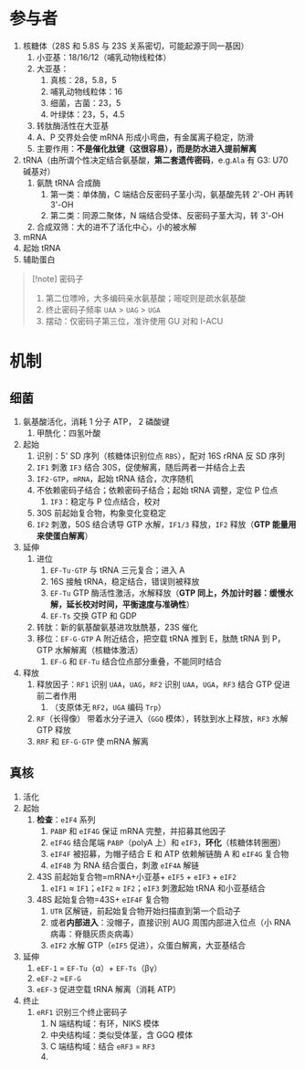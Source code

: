 # 参与者
1. 核糖体（28S 和 5.8S 与 23S 关系密切，可能起源于同一基因）
	1. 小亚基：18/16/12（哺乳动物线粒体）
	2. 大亚基：
		1. 真核：28，5.8，5
		2. 哺乳动物线粒体：16
		3. 细菌，古菌：23，5
		4. 叶绿体：23，5，4.5
	3. 转肽酶活性在大亚基
	4. A、P 交界处会使 mRNA 形成小弯曲，有金属离子稳定，防滑
	5. 主要作用：**不是催化肽键（这很容易），而是防水进入提前解离**
2. tRNA（由所谓个性决定结合氨基酸，**第二套遗传密码**，e.g.`Ala` 有 G3: U70 碱基对）
	1. 氨酰 tRNA 合成酶
		1. 第一类：单体酶，C 端结合反密码子茎小沟，氨基酸先转 2'-OH 再转 3'-OH
		2. 第二类：同源二聚体，N 端结合受体、反密码子茎大沟，转 3'-OH
	2. 合成双筛：大的进不了活化中心，小的被水解
3. mRNA
4. 起始 tRNA
5. 辅助蛋白

>[!note] 密码子
> 1. 第二位嘌呤，大多编码亲水氨基酸；嘧啶则是疏水氨基酸
> 2. 终止密码子频率 `UAA` > `UAG` > `UGA`
> 3. 摆动：仅密码子第三位，准许使用 GU 对和 I-ACU

# 机制
## 细菌
1. 氨基酸活化，消耗 1 分子 ATP， 2 磷酸键
	1. 甲酰化：四氢叶酸
2. 起始
	1. 识别：5' SD 序列（核糖体识别位点 `RBS`），配对 16S rRNA 反 SD 序列
	2. `IF1` 刺激 `IF3` 结合 30S，促使解离，随后两者一并结合上去
	3. `IF2⋅GTP`，`mRNA`，起始 tRNA 结合，次序随机
	4. 不依赖密码子结合；依赖密码子结合；起始 tRNA 调整，定位 P 位点
		1. `IF3`：稳定与 P 位点结合，校对
	5. 30S 前起始复合物，构象变化变稳定
	6. `IF2` 刺激，50S 结合诱导 GTP 水解，`IF1/3` 释放，`IF2` 释放（**GTP 能量用来使蛋白解离**）
3. 延伸
	1. 进位
		1. `EF-Tu⋅GTP` 与 tRNA 三元复合；进入 A
		2. 16S 接触 tRNA，稳定结合，错误则被释放
		3. `EF-Tu` GTP 酶活性激活，水解释放（**GTP 同上，外加计时器：缓慢水解，延长校对时间，平衡速度与准确性**）
		4. `EF-Ts` 交换 GTP 和 GDP
	2. 转肽：新的氨基酸氨基进攻肽酰基，23S 催化
	3. 移位：`EF-G⋅GTP` A 附近结合，把空载 tRNA 推到 E，肽酰 tRNA 到 P，GTP 水解解离（核糖体激活）
		1. `EF-G` 和 `EF-Tu` 结合位点部分重叠，不能同时结合
4. 释放
	1. 释放因子：`RF1` 识别 `UAA`，`UAG`，`RF2` 识别 `UAA`，`UGA`，`RF3` 结合 GTP 促进前二者作用
		1. （支原体无 `RF2`，`UGA` 编码 `Trp`）
	2. `RF`（长得像） 带着水分子进入（`GGQ` 模体），转肽到水上释放，`RF3` 水解 GTP 释放
	3. `RRF` 和 `EF-G⋅GTP` 使 mRNA 解离
## 真核
1. 活化
2. 起始
	1. **检查**：`eIF4` 系列
		1. `PABP` 和 `eIF4G` 保证 mRNA 完整，并招募其他因子
		2. `eIF4G` 结合尾端 `PABP`（polyA 上）和 `eIF3`，**环化**（核糖体转圈圈）
		3. `eIF4F` 被招募，为帽子结合 E 和 ATP 依赖解链酶 A 和 `eIF4G` 复合物
		4. `eIF4B` 为 RNA 结合蛋白，刺激 `eIF4A` 解链
	2. 43S 前起始复合物=mRNA+小亚基+  `eIF5` +  `eIF3` +  `eIF2`
		1. `eIF1` ≈ `IF1`；`eIF2` ≈ `IF2`；`eIF3` 刺激起始 tRNA 和小亚基结合
	3. 48S 起始复合物=43S+  `eIF4F` 复合物
		1. `UTR` 区解链，前起始复合物开始扫描直到第一个启动子
		2. 或者**内部进入**：没帽子，直接识别 AUG 周围内部进入位点（小 RNA 病毒：脊髓灰质炎病毒）
		3. `eIF2` 水解 GTP（`eIF5` 促进），众蛋白解离，大亚基结合
3. 延伸
	1. `eEF-1` = `EF-Tu`（α）+  `EF-Ts`（βγ）
	2. `eEF-2` =`EF-G`
	3. `eEF-3` 促进空载 tRNA 解离（消耗 ATP）
4. 终止
	1. `eRF1` 识别三个终止密码子
		1. N 端结构域：有环，NIKS 模体
		2. 中央结构域：类似受体茎，含 GGQ 模体
		3. C 端结构域：结合 `eRF3` =  `RF3`
		4. 
